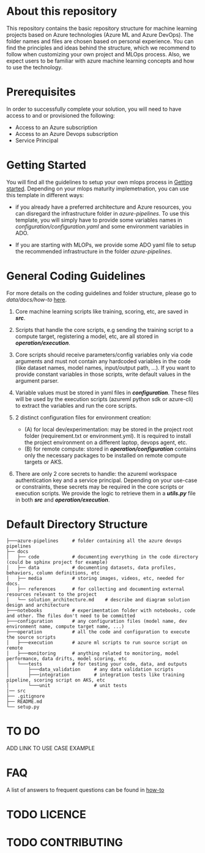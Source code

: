 # About this repository

This repository contains the basic repository structure for machine learning projects based on Azure technologies (Azure ML and Azure DevOps). The folder names and files are chosen based on personal experience. You can find the principles and ideas behind the structure, which we recommend to follow when customizing your own project and MLOps process. Also, we expect users to be familiar with azure machine learning concepts and how to use the technology.

# Prerequisites

In order to successfully complete your solution, you will need to have access to and or provisioned the following:

- Access to an Azure subscription
- Access to an Azure Devops subscription
- Service Principal

# Getting Started

You will find all the guidelines to setup your own mlops process in [Getting started](docs/how-to/GettingStarted.md). Depending on your mlops maturity implemetnation, you can use this template in different ways:

- if you already have a preferred architecture and Azure resources, you can disregard the infrastructure folder in _azure-pipelines_. To use this template, you will simply have to provide some variables names in _configuration/configuration.yaml_ and some environment variables in ADO.

- If you are starting with MLOPs, we provide some ADO yaml file to setup the recommended infrastructure in the folder _azure-pipelines_.
 
# General Coding Guidelines

For more details on the coding guidelines and folder structure, please go to _data/docs/how-to_ [here](docs/how-to/TemplateDocumentation.md).

1. Core machine learning scripts like training, scoring, etc, are saved in **_src_**.

2. Scripts that handle the core scripts, e.g sending the training script to a compute target, registering a model, etc, are all stored in **_operation/execution_**.

3. Core scripts should receive parameters/config variables only via code arguments and must not contain any hardcoded variables in the code (like dataset names, model names, input/output path, ...). If you want to provide constant variables in those scripts, write default values in the argument parser.

4. Variable values must be stored in yaml files in **_configuration_**. These files will be used by the execution scripts (azureml python sdk or azure-cli) to extract the variables and run the core scripts.

5. 2 distinct configuration files for environment creation:
   - (A) for local dev/experimentation: may be stored in the project root folder (requirement.txt or environment.yml). It is required to install the project environment on a different laptop, devops agent, etc.
   - (B) for remote compute: stored in **_operation/configuration_** contains only the necessary packages to be installed on remote compute targets or AKS.

6. There are only 2 core secrets to handle: the azureml workspace authentication key and a service principal. Depending on your use-case or constraints, these secrets may be required in the core scripts or execution scripts. We provide the logic to retrieve them in a **_utils.py_** file in both **_src_** and **_operation/execution_**.


# Default Directory Structure

```
├───azure-pipelines     # folder containing all the azure devops pipelines
├── docs
│   ├── code            # documenting everything in the code directory (could be sphinx project for example)
│   ├── data            # documenting datasets, data profiles, behaviors, column definitions, etc
│   ├── media           # storing images, videos, etc, needed for docs.
│   ├── references      # for collecting and documenting external resources relevant to the project
│   └── solution_architecture.md    # describe and diagram solution design and architecture
├───notebooks           # experimentation folder with notebooks, code and other. The files don't need to be committed
├───configuration       # any configuration files (model name, dev environment name, compute target name, ...)
├───operation           # all the code and configuration to execute the source scripts
│   ├───execution       # azure ml scripts to run source script on remote
│   ├───monitoring      # anything related to monitoring, model performance, data drifts, model scoring, etc
│   └───tests           # for testing your code, data, and outputs
│       ├───data_validation     # any data validation scripts
│       ├───integration         # integration tests like training pipeline, scoring script on AKS, etc
│       └───unit                # unit tests
|── src
├── .gitignore
├── README.md
└── setup.py
```

# TO DO
ADD LINK TO USE CASE EXAMPLE

# FAQ
A list of answers to frequent questions can be found in [how-to](docs/how-to/FAQ.md)
# TODO LICENCE

# TODO CONTRIBUTING